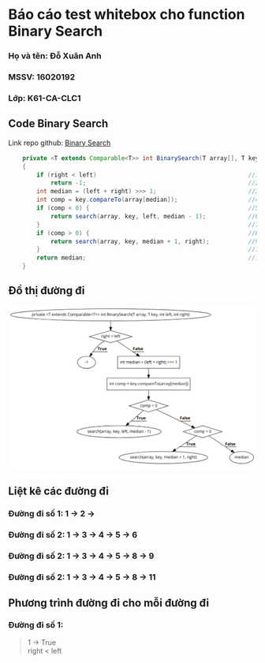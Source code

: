 # Báo cáo test whitebox cho function Binary Search
### Họ và tên: Đỗ Xuân Anh
### MSSV: 16020192
### Lớp: K61-CA-CLC1
## Code Binary Search
Link repo github: [Binary Search](https://github.com/TheAlgorithms/Java/blob/master/Searches/BinarySearch.java)
```java
    private <T extends Comparable<T>> int BinarySearch(T array[], T key, int left, int right)
    {
        if (right < left)                                           //1
            return -1;                                              //2
        int median = (left + right) >>> 1;                          //3
        int comp = key.compareTo(array[median]);                    //4
        if (comp < 0) {                                             //5
            return search(array, key, left, median - 1);            //6
        }                                                           //7
        if (comp > 0) {                                             //8
            return search(array, key, median + 1, right);           //9
        }                                                           //10
        return median;                                              //11
    }
```
## Đồ thị đường đi
![](flow_chart.png)
## Liệt kê các đường đi
### Đường đi số 1: 1 &rarr; 2 &rarr;
### Đường đi số 2: 1 &rarr; 3 &rarr; 4 &rarr; 5 &rarr; 6
### Đường đi số 2: 1 &rarr; 3 &rarr; 4 &rarr; 5 &rarr; 8 &rarr; 9
### Đường đi số 2: 1 &rarr; 3 &rarr; 4 &rarr; 5 &rarr; 8 &rarr; 11
## Phương trình đường đi cho mỗi đường đi
### Đường đi số 1:
> 1 &rarr; True <br>
    right < left
